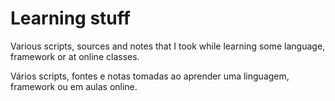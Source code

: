 # Learning stuff

Various scripts, sources and notes that I took while learning some language, framework or at online classes.

Vários scripts, fontes e notas tomadas ao aprender uma linguagem, framework ou em aulas online.
